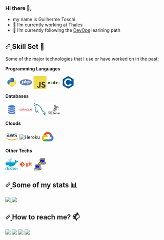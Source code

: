 ### Hi there 👋, 
- my name is Guilherme Toschi
- 🔭 I’m currently working at Thales
- 🌱 I’m currently following the <a href="https://roadmap.sh/devops">DevOps</a> learining path

<!--
**toschigui/toschigui** is a ✨ _special_ ✨ repository because its `README.md` (this file) appears on your GitHub profile.

Here are some ideas to get you started:

- 🔭 I’m currently working on ...
- 🌱 I’m currently learning ...
- 👯 I’m looking to collaborate on ...
- 🤔 I’m looking for help with ...
- 💬 Ask me about ...
- 📫 How to reach me: ...
- 😄 Pronouns: ...
- ⚡ Fun fact: ...
-->


<h2>
  <a id="user-content-skill-set-muscle" class="anchor" aria-hidden="true" href="#skill-set-muscle"><svg class="octicon octicon-link" viewBox="0 0 16 16" version="1.1" width="16" height="16" aria-hidden="true"><path fill-rule="evenodd" d="M7.775 3.275a.75.75 0 001.06 1.06l1.25-1.25a2 2 0 112.83 2.83l-2.5 2.5a2 2 0 01-2.83 0 .75.75 0 00-1.06 1.06 3.5 3.5 0 004.95 0l2.5-2.5a3.5 3.5 0 00-4.95-4.95l-1.25 1.25zm-4.69 9.64a2 2 0 010-2.83l2.5-2.5a2 2 0 012.83 0 .75.75 0 001.06-1.06 3.5 3.5 0 00-4.95 0l-2.5 2.5a3.5 3.5 0 004.95 4.95l1.25-1.25a.75.75 0 00-1.06-1.06l-1.25 1.25a2 2 0 01-2.83 0z"></path></svg>
  </a>Skill Set 
  <g-emoji class="g-emoji" alias="muscle" fallback-src="https://github.githubassets.com/images/icons/emoji/unicode/1f4aa.png">💪</g-emoji>
</h2>
<p>Some of the major technologies that I use or have worked on in the past:</p>
  <p><strong>Programming Languages</strong></p>
  <div>
    <img align="center" alt="Python" heigh="30" width="40" src="https://raw.githubusercontent.com/github/explore/master/topics/python/python.png">
    <img align="center" alt="PHP" heigh="30" width="40" src="https://raw.githubusercontent.com/devicons/devicon/master/icons/php/php-plain.svg">
    <img align="center" alt="Java Script" heigh="30" width="40" src="https://raw.githubusercontent.com/github/explore/master/topics/javascript/javascript.png">
    <img align="center" alt="NodeJS" heigh="30" width="40" src="https://raw.githubusercontent.com/devicons/devicon/master/icons/nodejs/nodejs-original-wordmark.svg">
    <img align="center" alt="C" heigh="30" width="40" src="https://raw.githubusercontent.com/devicons/devicon/master/icons/c/c-plain.svg">
  </div>
  
  <p><strong>Databases</strong></p>
  <div>
    <img align="center" alt="SQL" heigh="30" width="40" src="https://raw.githubusercontent.com/github/explore/master/topics/sql/sql.png">
    <img align="center" alt="Oracle" heigh="30" width="40" src="https://raw.githubusercontent.com/devicons/devicon/master/icons/oracle/oracle-original.svg">
    <img align="center" alt="MySQL" heigh="30" width="40" src="https://raw.githubusercontent.com/devicons/devicon/master/icons/mysql/mysql-original.svg">
    <img align="center" alt="MS SQL" heigh="30" width="40" src="https://raw.githubusercontent.com/devicons/devicon/master/icons/microsoftsqlserver/microsoftsqlserver-plain-wordmark.svg">
  </div>

  <p><strong>Clouds</strong></p>
  <div>
    <img align="center" alt="AWS" heigh="30" width="40" src="https://raw.githubusercontent.com/github/explore/main/topics/aws/aws.png">
    <img align="center" alt="Heroku" heigh="30" width="40" src="https://img.icons8.com/color/48/000000/heroku.png">
    <img align="center" alt="GCP" heigh="30" width="40" src="https://raw.githubusercontent.com/devicons/devicon/master/icons/googlecloud/googlecloud-original.svg">
  </div>
  
  <p><strong>Other Techs</strong></p>
  <div>
    <img align="center" alt="Docker" heigh="30" width="40" src="https://raw.githubusercontent.com/devicons/devicon/master/icons/docker/docker-plain-wordmark.svg">
    <img align="center" alt="Git" heigh="30" width="40" src="https://raw.githubusercontent.com/devicons/devicon/master/icons/git/git-plain-wordmark.svg">
    <img align="center" alt="Putty" heigh="30" width="40" src="https://raw.githubusercontent.com/devicons/devicon/master/icons/putty/putty-original.svg">
  </div>
  

<h2>
  <a id="user-content-some-of-my-stats-bar_chart" class="anchor" aria-hidden="true" href="#some-of-my-stats-bar_chart"><svg class="octicon octicon-link" viewBox="0 0 16 16" version="1.1" width="16" height="16" aria-hidden="true"><path fill-rule="evenodd" d="M7.775 3.275a.75.75 0 001.06 1.06l1.25-1.25a2 2 0 112.83 2.83l-2.5 2.5a2 2 0 01-2.83 0 .75.75 0 00-1.06 1.06 3.5 3.5 0 004.95 0l2.5-2.5a3.5 3.5 0 00-4.95-4.95l-1.25 1.25zm-4.69 9.64a2 2 0 010-2.83l2.5-2.5a2 2 0 012.83 0 .75.75 0 001.06-1.06 3.5 3.5 0 00-4.95 0l-2.5 2.5a3.5 3.5 0 004.95 4.95l1.25-1.25a.75.75 0 00-1.06-1.06l-1.25 1.25a2 2 0 01-2.83 0z"></path></svg>
  </a>Some of my stats 
  <g-emoji class="g-emoji" alias="bar_chart" fallback-src="https://github.githubassets.com/images/icons/emoji/unicode/1f4ca.png">📊</g-emoji>
</h2>
<div>
  <a href="https://beacom.ai/toschigui">
  <img heigh="180em" src="https://github-readme-stats.vercel.app/api?username=toschigui&show_icons=true&theme=dark&include_all_commits=true&count_private=true">
  <img heigh="180em" src="https://github-readme-stats.vercel.app/api/top-langs/?username=toschigui&layout=compact&lang_count=16&theme=dark">
</div>
  
  
<h2>
  <a id="user-content-some-of-my-stats-bar_chart" class="anchor" aria-hidden="true" href="#some-of-my-stats-bar_chart"><svg class="octicon octicon-link" viewBox="0 0 16 16" version="1.1" width="16" height="16" aria-hidden="true"><path fill-rule="evenodd" d="M7.775 3.275a.75.75 0 001.06 1.06l1.25-1.25a2 2 0 112.83 2.83l-2.5 2.5a2 2 0 01-2.83 0 .75.75 0 00-1.06 1.06 3.5 3.5 0 004.95 0l2.5-2.5a3.5 3.5 0 00-4.95-4.95l-1.25 1.25zm-4.69 9.64a2 2 0 010-2.83l2.5-2.5a2 2 0 012.83 0 .75.75 0 001.06-1.06 3.5 3.5 0 00-4.95 0l-2.5 2.5a3.5 3.5 0 004.95 4.95l1.25-1.25a.75.75 0 00-1.06-1.06l-1.25 1.25a2 2 0 01-2.83 0z"></path></svg>
   </a>How to reach me? 
   <g-emoji class="g-emoji" alias="mailbox" fallback-src="https://github.githubassets.com/images/icons/emoji/unicode/1f4eb.png">📫</g-emoji>
 </h2>
  <a href="https://www.linkedin.com/in/guilherme-toschi/" rel="nofollow">
     <img src="https://img.shields.io/badge/LinkedIn-0077B5?style=for-the-badge&logo=linkedin&logoColor=white" target="_blank"></a>
  <a href="https://www.instagram.com/toschigui/" rel="nofollow">
     <img src="https://img.shields.io/badge/Instagram-E4405F?style=for-the-badge&logo=instagram&logoColor=white" target="_blank"></a>
  <a href="https://twitter.com/toschigui" rel="nofollow">
     <img src="https://img.shields.io/badge/Twitter-1DA1F2?style=for-the-badge&logo=twitter&logoColor=white" target="_blank"></a>
  <a href="mailto:toschigui@gmail.com"><img src="https://img.shields.io/badge/-Gmail-%23333?style=for-the-badge&amp;logo=gmail&amp;logoColor=white" style="max-width:100%;"></a>
  
